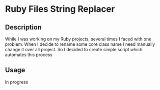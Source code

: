 # Ruby Files String Replacer 
## Description
While I was working on my Ruby projects, several times I faced with one problem. When I decide to rename some core class name I need manually change it over all project. So I decided to create simple script which automates this process 
## Usage 
In progress 



